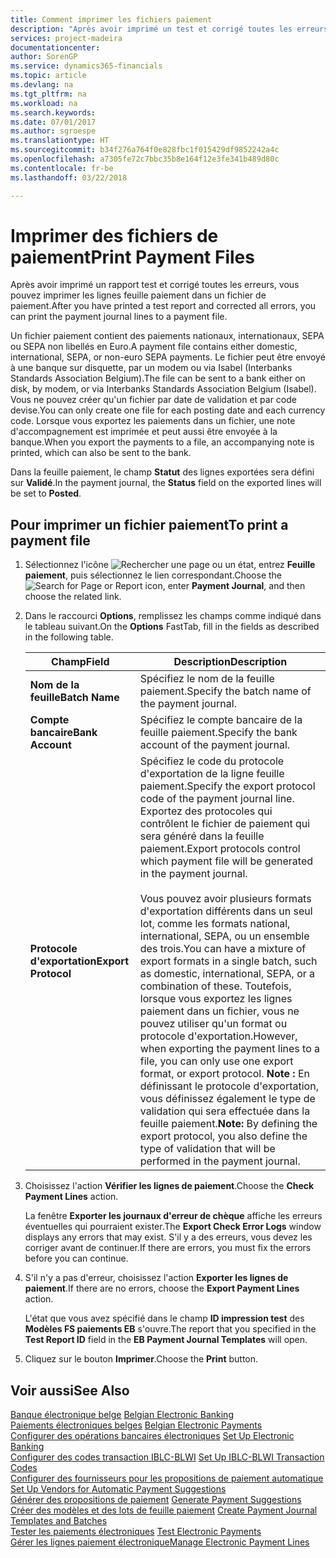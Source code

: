 ```yaml
---
title: Comment imprimer les fichiers paiement
description: "Après avoir imprimé un test et corrigé toutes les erreurs, vous pouvez imprimer les lignes feuille paiement dans un fichier paiement."
services: project-madeira
documentationcenter: 
author: SorenGP
ms.service: dynamics365-financials
ms.topic: article
ms.devlang: na
ms.tgt_pltfrm: na
ms.workload: na
ms.search.keywords: 
ms.date: 07/01/2017
ms.author: sgroespe
ms.translationtype: HT
ms.sourcegitcommit: b34f276a764f0e828fbc1f015429df9852242a4c
ms.openlocfilehash: a7305fe72c7bbc35b8e164f12e3fe341b489d80c
ms.contentlocale: fr-be
ms.lasthandoff: 03/22/2018

---
```

# <a name="print-payment-files"></a><span data-ttu-id="03e80-103">Imprimer des fichiers de paiement</span><span class="sxs-lookup"><span data-stu-id="03e80-103">Print Payment Files</span></span>
<span data-ttu-id="03e80-104">Après avoir imprimé un rapport test et corrigé toutes les erreurs, vous pouvez imprimer les lignes feuille paiement dans un fichier de paiement.</span><span class="sxs-lookup"><span data-stu-id="03e80-104">After you have printed a test report and corrected all errors, you can print the payment journal lines to a payment file.</span></span>  

<span data-ttu-id="03e80-105">Un fichier paiement contient des paiements nationaux, internationaux, SEPA ou SEPA non libellés en Euro.</span><span class="sxs-lookup"><span data-stu-id="03e80-105">A payment file contains either domestic, international, SEPA, or non-euro SEPA payments.</span></span> <span data-ttu-id="03e80-106">Le fichier peut être envoyé à une banque sur disquette, par un modem ou via Isabel (Interbanks Standards Association Belgium).</span><span class="sxs-lookup"><span data-stu-id="03e80-106">The file can be sent to a bank either on disk, by modem, or via Interbanks Standards Association Belgium (Isabel).</span></span> <span data-ttu-id="03e80-107">Vous ne pouvez créer qu'un fichier par date de validation et par code devise.</span><span class="sxs-lookup"><span data-stu-id="03e80-107">You can only create one file for each posting date and each currency code.</span></span> <span data-ttu-id="03e80-108">Lorsque vous exportez les paiements dans un fichier, une note d'accompagnement est imprimée et peut aussi être envoyée à la banque.</span><span class="sxs-lookup"><span data-stu-id="03e80-108">When you export the payments to a file, an accompanying note is printed, which can also be sent to the bank.</span></span>  

<span data-ttu-id="03e80-109">Dans la feuille paiement, le champ **Statut** des lignes exportées sera défini sur **Validé**.</span><span class="sxs-lookup"><span data-stu-id="03e80-109">In the payment journal, the **Status** field on the exported lines will be set to **Posted**.</span></span>  

## <a name="to-print-a-payment-file"></a><span data-ttu-id="03e80-110">Pour imprimer un fichier paiement</span><span class="sxs-lookup"><span data-stu-id="03e80-110">To print a payment file</span></span>  

1.  <span data-ttu-id="03e80-111">Sélectionnez l'icône ![Rechercher une page ou un état](../../media/ui-search/search_small.png "icône Rechercher une page ou un état"), entrez **Feuille paiement**, puis sélectionnez le lien correspondant.</span><span class="sxs-lookup"><span data-stu-id="03e80-111">Choose the ![Search for Page or Report](../../media/ui-search/search_small.png "Search for Page or Report icon") icon, enter **Payment Journal**, and then choose the related link.</span></span>  
2.  <span data-ttu-id="03e80-112">Dans le raccourci **Options**, remplissez les champs comme indiqué dans le tableau suivant.</span><span class="sxs-lookup"><span data-stu-id="03e80-112">On the **Options** FastTab, fill in the fields as described in the following table.</span></span>  

    |<span data-ttu-id="03e80-113">Champ</span><span class="sxs-lookup"><span data-stu-id="03e80-113">Field</span></span>|<span data-ttu-id="03e80-114">Description</span><span class="sxs-lookup"><span data-stu-id="03e80-114">Description</span></span>|  
    |---------------------------------|---------------------------------------|  
    |<span data-ttu-id="03e80-115">**Nom de la feuille**</span><span class="sxs-lookup"><span data-stu-id="03e80-115">**Batch Name**</span></span>|<span data-ttu-id="03e80-116">Spécifiez le nom de la feuille paiement.</span><span class="sxs-lookup"><span data-stu-id="03e80-116">Specify the batch name of the payment journal.</span></span>|  
    |<span data-ttu-id="03e80-117">**Compte bancaire**</span><span class="sxs-lookup"><span data-stu-id="03e80-117">**Bank Account**</span></span>|<span data-ttu-id="03e80-118">Spécifiez le compte bancaire de la feuille paiement.</span><span class="sxs-lookup"><span data-stu-id="03e80-118">Specify the bank account of the payment journal.</span></span>|  
    |<span data-ttu-id="03e80-119">**Protocole d'exportation**</span><span class="sxs-lookup"><span data-stu-id="03e80-119">**Export Protocol**</span></span>|<span data-ttu-id="03e80-120">Spécifiez le code du protocole d'exportation de la ligne feuille paiement.</span><span class="sxs-lookup"><span data-stu-id="03e80-120">Specify the export protocol code of the payment journal line.</span></span> <span data-ttu-id="03e80-121">Exportez des protocoles qui contrôlent le fichier de paiement qui sera généré dans la feuille paiement.</span><span class="sxs-lookup"><span data-stu-id="03e80-121">Export protocols control which payment file will be generated in the payment journal.</span></span><br /><br /> <span data-ttu-id="03e80-122">Vous pouvez avoir plusieurs formats d'exportation différents dans un seul lot, comme les formats national, international, SEPA, ou un ensemble des trois.</span><span class="sxs-lookup"><span data-stu-id="03e80-122">You can have a mixture of export formats in a single batch, such as domestic, international, SEPA, or a combination of these.</span></span> <span data-ttu-id="03e80-123">Toutefois, lorsque vous exportez les lignes paiement dans un fichier, vous ne pouvez utiliser qu'un format ou protocole d'exportation.</span><span class="sxs-lookup"><span data-stu-id="03e80-123">However, when exporting the payment lines to a file, you can only use one export format, or export protocol.</span></span> <span data-ttu-id="03e80-124">**Note :**  En définissant le protocole d'exportation, vous définissez également le type de validation qui sera effectuée dans la feuille paiement.</span><span class="sxs-lookup"><span data-stu-id="03e80-124">**Note:**  By defining the export protocol, you also define the type of validation that will be performed in the payment journal.</span></span>|  

3.  <span data-ttu-id="03e80-125">Choisissez l'action **Vérifier les lignes de paiement**.</span><span class="sxs-lookup"><span data-stu-id="03e80-125">Choose the **Check Payment Lines** action.</span></span>

    <span data-ttu-id="03e80-126">La fenêtre **Exporter les journaux d'erreur de chèque** affiche les erreurs éventuelles qui pourraient exister.</span><span class="sxs-lookup"><span data-stu-id="03e80-126">The **Export Check Error Logs** window displays any errors that may exist.</span></span> <span data-ttu-id="03e80-127">S'il y a des erreurs, vous devez les corriger avant de continuer.</span><span class="sxs-lookup"><span data-stu-id="03e80-127">If there are errors, you must fix the errors before you can continue.</span></span>

4. <span data-ttu-id="03e80-128">S'il n'y a pas d'erreur, choisissez l'action **Exporter les lignes de paiement**.</span><span class="sxs-lookup"><span data-stu-id="03e80-128">If there are no errors, choose the **Export Payment Lines** action.</span></span>  

    <span data-ttu-id="03e80-129">L'état que vous avez spécifié dans le champ **ID impression test** des **Modèles FS paiements EB** s'ouvre.</span><span class="sxs-lookup"><span data-stu-id="03e80-129">The report that you specified in the **Test Report ID** field in the **EB Payment Journal Templates** will open.</span></span>  

5.  <span data-ttu-id="03e80-130">Cliquez sur le bouton **Imprimer**.</span><span class="sxs-lookup"><span data-stu-id="03e80-130">Choose the **Print** button.</span></span>  

## <a name="see-also"></a><span data-ttu-id="03e80-131">Voir aussi</span><span class="sxs-lookup"><span data-stu-id="03e80-131">See Also</span></span>  
 <span data-ttu-id="03e80-132">[Banque électronique belge](belgian-electronic-banking.md) </span><span class="sxs-lookup"><span data-stu-id="03e80-132">[Belgian Electronic Banking](belgian-electronic-banking.md) </span></span>  
 <span data-ttu-id="03e80-133">[Paiements électroniques belges](belgian-electronic-payments.md) </span><span class="sxs-lookup"><span data-stu-id="03e80-133">[Belgian Electronic Payments](belgian-electronic-payments.md) </span></span>  
 <span data-ttu-id="03e80-134">[Configurer des opérations bancaires électroniques](how-to-set-up-electronic-banking.md) </span><span class="sxs-lookup"><span data-stu-id="03e80-134">[Set Up Electronic Banking](how-to-set-up-electronic-banking.md) </span></span>  
 <span data-ttu-id="03e80-135">[Configurer des codes transaction IBLC-BLWI](how-to-set-up-iblc-blwi-transaction-codes.md) </span><span class="sxs-lookup"><span data-stu-id="03e80-135">[Set Up IBLC-BLWI Transaction Codes](how-to-set-up-iblc-blwi-transaction-codes.md) </span></span>  
 <span data-ttu-id="03e80-136">[Configurer des fournisseurs pour les propositions de paiement automatique](how-to-set-up-vendors-for-automatic-payment-suggestions.md) </span><span class="sxs-lookup"><span data-stu-id="03e80-136">[Set Up Vendors for Automatic Payment Suggestions](how-to-set-up-vendors-for-automatic-payment-suggestions.md) </span></span>  
 <span data-ttu-id="03e80-137">[Générer des propositions de paiement](how-to-generate-payment-suggestions.md) </span><span class="sxs-lookup"><span data-stu-id="03e80-137">[Generate Payment Suggestions](how-to-generate-payment-suggestions.md) </span></span>  
 <span data-ttu-id="03e80-138">[Créer des modèles et des lots de feuille paiement](how-to-create-payment-journal-templates-and-batches.md) </span><span class="sxs-lookup"><span data-stu-id="03e80-138">[Create Payment Journal Templates and Batches](how-to-create-payment-journal-templates-and-batches.md) </span></span>  
 <span data-ttu-id="03e80-139">[Tester les paiements électroniques](how-to-test-electronic-payments.md) </span><span class="sxs-lookup"><span data-stu-id="03e80-139">[Test Electronic Payments](how-to-test-electronic-payments.md) </span></span>  
 [<span data-ttu-id="03e80-140">Gérer les lignes paiement électronique</span><span class="sxs-lookup"><span data-stu-id="03e80-140">Manage Electronic Payment Lines</span></span>](how-to-manage-electronic-payment-lines.md)

